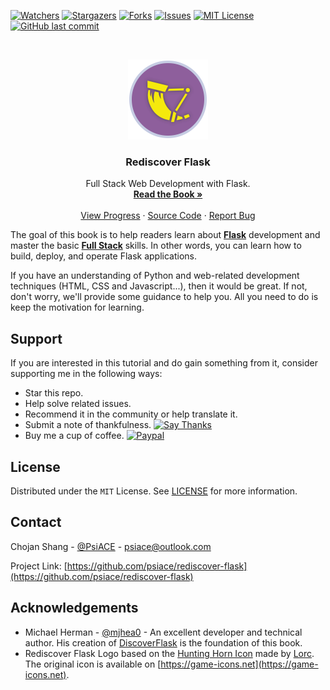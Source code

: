 <!-- PROJECT SHIELDS -->

[![Watchers][watchers-shield]][watchers-url]
[![Stargazers][stars-shield]][stars-url]
[![Forks][forks-shield]][forks-url]
[![Issues][issues-shield]][issues-url]
[![MIT License][license-shield]][license-url]
[![GitHub last commit][commit-shield]][commit-url]

<!-- PROJECT LOGO -->

<br />
<p align="center">
  <a href="https://github.com/psiace/rediscover-flask">
    <img src="docs/assets/logo/rediscover-flask-logo.png" alt="Rediscover Flask Logo" width="128" height="128">
  </a>

  <h3 align="center">Rediscover Flask</h3>
  <p align="center">
    Full Stack Web Development with Flask.
    <br />
    <a href="https://psiace.github.io/rediscover-flask"><strong>Read the Book » </strong></a>
    <br />
    <br />
    <a href="https://github.com/psiace/rediscover-flask/projects">View Progress</a>
    ·
    <a href="https://github.com/psiace/rediscover-flask/blob/master/src">Source Code</a>
    ·
    <a href="https://github.com/psiace/rediscover-flask/issues">Report Bug</a>
  </p>
</p>

<!-- ABOUT THE PROJECT -->

The goal of this book is to help readers learn about **[Flask](https://palletsprojects.com/p/flask/)** development and master the basic **[Full Stack](https://www.webopedia.com/TERM/F/full-stack.html)** skills. In other words, you can learn how to build, deploy, and operate Flask applications.

If you have an understanding of Python and web-related development techniques (HTML, CSS and Javascript...), then it would be great. If not, don't worry, we'll provide some guidance to help you. All you need to do is keep the motivation for learning.

<!-- Support -->

## Support

If you are interested in this tutorial and do gain something from it, consider supporting me in the following ways:

-   Star this repo.
-   Help solve related issues.
-   Recommend it in the community or help translate it.
-   Submit a note of thankfulness. [![Say Thanks][thanks-shield]][thanks-url]
-   Buy me a cup of coffee. [![Paypal][paypal-shield]][paypal-url]

<!-- LICENSE -->

## License

Distributed under the `MIT` License. See [LICENSE][license-url] for more information.

<!-- CONTACT -->

## Contact

Chojan Shang - [@PsiACE](https://github.com/psiace) - <psiace@outlook.com>

Project Link: [https://github.com/psiace/rediscover-flask](https://github.com/psiace/rediscover-flask)

<!-- ACKNOWLEDGEMENTS -->

## Acknowledgements

-   Michael Herman - [@mjhea0](https://github.com/mjhea0) - An excellent developer and technical author. His creation of [DiscoverFlask](https://github.com/realpython/discover-flask) is the foundation of this book.
-   Rediscover Flask Logo based on the [Hunting Horn Icon](https://game-icons.net/1x1/lorc/hunting-horn.html) made by [Lorc](http://lorcblog.blogspot.com). The original icon is available on [https://game-icons.net](https://game-icons.net).

<!-- MARKDOWN LINKS & IMAGES -->
<!-- https://www.markdownguide.org/basic-syntax/#reference-style-links -->

[watchers-shield]: https://img.shields.io/github/watchers/psiace/rediscover-flask?style=flat-square
[watchers-url]: https://github.com/psiace/rediscover-flask/watchers
[stars-shield]: https://img.shields.io/github/stars/psiace/rediscover-flask?style=flat-square
[stars-url]: https://github.com/psiace/rediscover-flask/stargazers
[forks-shield]: https://img.shields.io/github/forks/PsiACE/rediscover-flask?style=flat-square
[forks-url]: https://github.com/PsiACE/rediscover-flask/network
[issues-shield]: https://img.shields.io/github/issues-raw/psiace/rediscover-flask?style=flat-square
[issues-url]: https://github.com/PsiACE/rediscover-flask/issues
[license-shield]: https://img.shields.io/github/license/psiace/rediscover-flask?style=flat-square
[license-url]: https://github.com/psiace/rediscover-flask/blob/master/LICENSE
[commit-shield]: https://img.shields.io/github/last-commit/psiace/rediscover-flask?style=flat-square
[commit-url]: https://github.com/PsiACE/rediscover-flask/commits
[thanks-shield]: https://img.shields.io/badge/Say%20Thanks-!-1EAEDB.svg?style=flat-square
[thanks-url]: https://saythanks.io/to/PsiACE
[paypal-shield]: https://img.shields.io/badge/donate-paypal-blue.svg?style=flat-square
[paypal-url]: https://paypal.me/psiace
